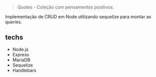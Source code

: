 > Quotes - Coleção com pensamentos positivos.

Implementação de CRUD em Node utilizando sequelize para montar as queries.
## techs
- Node.js
- Express
- MariaDB
- Sequelize
- Handlebars